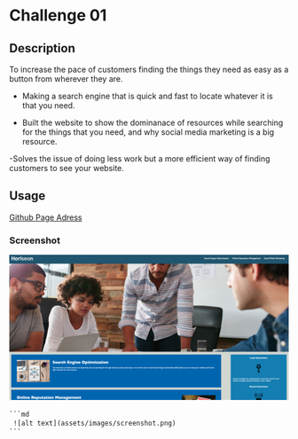 # Challenge 01

## Description

To increase the pace of customers finding the things they need as easy as a button from wherever they are.

- Making a search engine that is quick and fast to locate whatever it is that you need.

- Built the website to show the dominanace of resources while searching for the things that you need, and why social media marketing is a big resource.

-Solves the issue of doing less work but a more efficient way of finding customers to see your website.

## Usage

[Github Page Adress](https://github.com/RehanJet/challenge-module-01) 

### Screenshot

![screenshot](assets/images/Screenshot.png)

    ```md
     ![alt text](assets/images/screenshot.png)
    ```